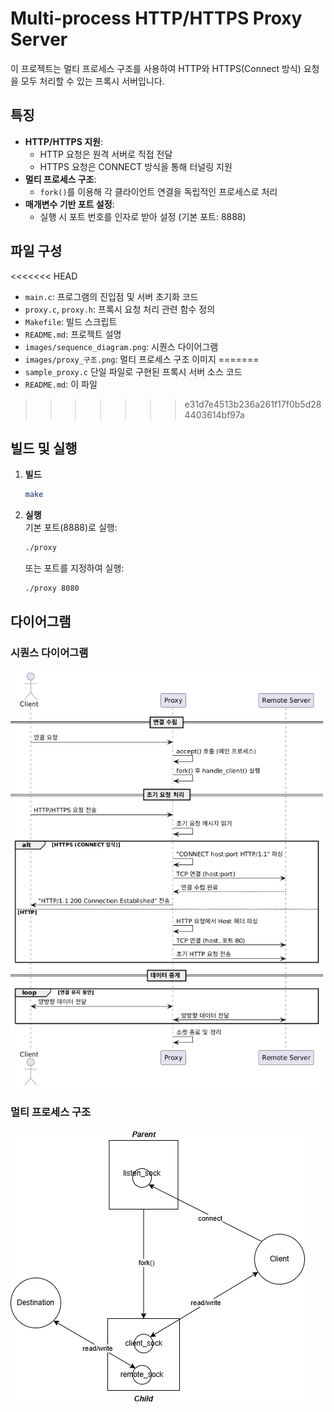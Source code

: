 # Multi-process HTTP/HTTPS Proxy Server

이 프로젝트는 멀티 프로세스 구조를 사용하여 HTTP와 HTTPS(Connect 방식) 요청을 모두 처리할 수 있는 프록시 서버입니다.

## 특징

- **HTTP/HTTPS 지원**: 
  - HTTP 요청은 원격 서버로 직접 전달
  - HTTPS 요청은 CONNECT 방식을 통해 터널링 지원
- **멀티 프로세스 구조**: 
  - `fork()`를 이용해 각 클라이언트 연결을 독립적인 프로세스로 처리
- **매개변수 기반 포트 설정**:
  - 실행 시 포트 번호를 인자로 받아 설정 (기본 포트: 8888)

## 파일 구성

<<<<<<< HEAD
- `main.c`: 프로그램의 진입점 및 서버 초기화 코드
- `proxy.c`, `proxy.h`: 프록시 요청 처리 관련 함수 정의
- `Makefile`: 빌드 스크립트
- `README.md`: 프로젝트 설명
- `images/sequence_diagram.png`: 시퀀스 다이어그램
- `images/proxy_구조.png`: 멀티 프로세스 구조 이미지
=======
- `sample_proxy.c` 단일 파일로 구현된 프록시 서버 소스 코드
- `README.md`: 이 파일
>>>>>>> e31d7e4513b236a261f17f0b5d284403614bf97a

## 빌드 및 실행

1. **빌드**  
   ```bash
   make
   ```
   
2. **실행**  
   기본 포트(8888)로 실행:
   ```bash
   ./proxy
   ```
   또는 포트를 지정하여 실행:
   ```bash
   ./proxy 8080
   ```

## 다이어그램

### 시퀀스 다이어그램

![Sequence Diagram](images/sequence_diagram.png)

### 멀티 프로세스 구조

![Multi-process Architecture](images/proxy_구조.png)
